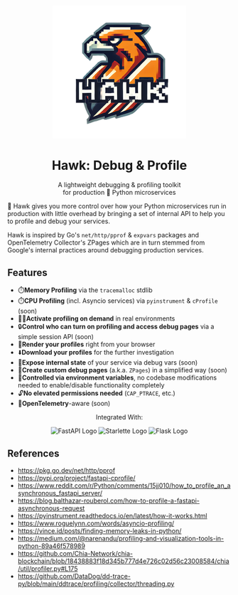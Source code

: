 <div align="center">
    <img src="assets/logo/hawk-debug_transparent_bg.png" width="300px" alt="Hawk Debug Toolkit For Python" />
    <h1>Hawk: Debug & Profile</h1>
    <p>A lightweight debugging & profiling toolkit <br/> for production 🐍 Python microservices</p>
</div>

🦅 Hawk gives you more control over how your Python microservices run in production
with little overhead by bringing a set of internal API to help you to profile and debug your services.

Hawk is inspired by Go's `net/http/pprof` & `expvars` packages and 
OpenTelemetry Collector's ZPages which are in turn stemmed from Google's internal practices around
debugging production services.

## Features

- ⏱️**Memory Profiling** via the `tracemalloc` stdlib
- ⏱️**CPU Profiling** (incl. Asyncio services) via `pyinstrument` & `cProfile` (soon)
- 🙋‍♀️**Activate profiling on demand** in real environments
- 🔒**Control who can turn on profiling and access debug pages** via a simple session API (soon)
- 🎨**Render your profiles** right from your browser
- ⬇️**Download your profiles** for the further investigation
- 🔭**Expose internal state** of your service via debug vars (soon)
- 🔧**Create custom debug pages** (a.k.a. `ZPages`) in a simplified way (soon)
- 🔧**Controlled via environment variables**, no codebase modifications needed to enable/disable functionality completely
- 🔓**No elevated permissions needed** (`CAP_PTRACE`, etc.)
- 🔭**OpenTelemetry**-aware (soon)

<div align="center">
    <p>Integrated With:</p>
    <p align="center">
        <img src="https://fastapi.tiangolo.com/img/logo-margin/logo-teal.png" width="150px" alt="FastAPI Logo" />
        <img src="https://www.starlette.io/img/starlette.png" width="150px" alt="Starlette Logo" />
        <img src="https://flask.palletsprojects.com/en/3.0.x/_images/flask-horizontal.png" width="150px" alt="Flask Logo" />
    </p>
</div>

## References

- https://pkg.go.dev/net/http/pprof
- https://pypi.org/project/fastapi-cprofile/
- https://www.reddit.com/r/Python/comments/15jj010/how_to_profile_an_asynchronous_fastapi_server/
- https://blog.balthazar-rouberol.com/how-to-profile-a-fastapi-asynchronous-request
- https://pyinstrument.readthedocs.io/en/latest/how-it-works.html
- https://www.roguelynn.com/words/asyncio-profiling/
- https://vince.id/posts/finding-memory-leaks-in-python/
- https://medium.com/@narenandu/profiling-and-visualization-tools-in-python-89a46f578989
- https://github.com/Chia-Network/chia-blockchain/blob/18438883f18d345b777d4e726c02d56c23008584/chia/util/profiler.py#L175
- https://github.com/DataDog/dd-trace-py/blob/main/ddtrace/profiling/collector/threading.py
